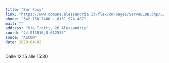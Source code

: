 ```yaml
---
title: "Bar Foxy"
link: "https://www.comune.alessandria.it/flex/cm/pages/ServeBLOB.php/L/IT/IDPagina/2069"
phone: "342.750.7400 - 0131.974.487"
mail: ""
address: "Via Trotti, 26 Alessandria"
coord: "44.913016,8.612533"
souce: "ASCOM"
date: 2020-04-02
---
```


Dalle 12:15 alle 15:30
